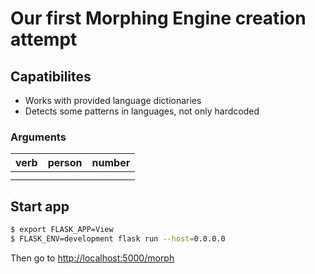 # Our first Morphing Engine creation attempt

## Capatibilites

- Works with provided language dictionaries
- Detects some patterns in languages, not only hardcoded
  
###  Arguments
  
 | verb  | person  | number |  
 | :---- | :-----: | :----: | 
 |       |         |        |
 |       |

## Start app
 
```bash
$ export FLASK_APP=View
$ FLASK_ENV=development flask run --host=0.0.0.0
```

Then go to [http://localhost:5000/morph](http://192.168.1.69:5000/morph)
